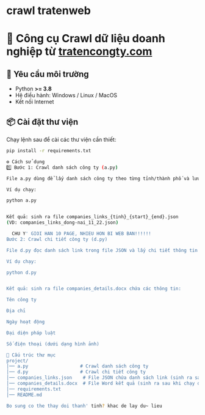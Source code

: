 # crawl tratenweb
# 🏢 Công cụ Crawl dữ liệu doanh nghiệp từ [tratencongty.com](https://www.tratencongty.com)

## 🚀 Yêu cầu môi trường
- Python **>= 3.8**
- Hệ điều hành: Windows / Linux / MacOS
- Kết nối Internet

## 📦 Cài đặt thư viện
Chạy lệnh sau để cài các thư viện cần thiết:

```bash
pip install -r requirements.txt

⚙️ Cách sử dụng
1️⃣ Bước 1: Crawl danh sách công ty (a.py)

File a.py dùng để lấy danh sách công ty theo từng tỉnh/thành phố và lưu ra file .json.

Ví dụ chạy:

python a.py


Kết quả: sinh ra file companies_links_{tinh}_{start}_{end}.json
(VD: companies_links_dong-nai_11_22.json)

  CHU Y' GIOI HAN 10 PAGE, NHIEU HON BI WEB BAN!!!!!!
Bước 2: Crawl chi tiết công ty (d.py)

File d.py đọc danh sách link trong file JSON và lấy chi tiết thông tin công ty, sau đó xuất ra file .docx .

Ví dụ chạy:

python d.py


Kết quả: sinh ra file companies_details.docx chứa các thông tin:

Tên công ty

Địa chỉ

Ngày hoạt động

Đại diện pháp luật

Số điện thoại (dưới dạng hình ảnh)

📂 Cấu trúc thư mục
project/
│── a.py                   # Crawl danh sách công ty
│── d.py                   # Crawl chi tiết công ty
│── companies_links.json    # File JSON chứa danh sách link (sinh ra sau khi chạy a.py)
│── companies_details.docx  # File Word kết quả (sinh ra sau khi chạy d.py)
│── requirements.txt
│── README.md

Bo sung co the thay doi thanh' tinh? khac de lay du~ lieu
